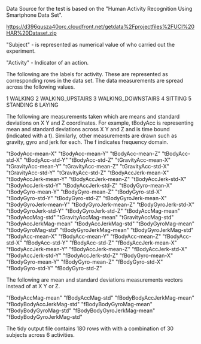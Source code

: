 Data Source for the test is based on the "Human Activity Recognition Using Smartphone Data Set".

https://d396qusza40orc.cloudfront.net/getdata%2Fprojectfiles%2FUCI%20HAR%20Dataset.zip


"Subject" - is represented as numerical value of who carried out the experiment. 

"Activity" - Indicator of an action.

The following are the labels for activity. These are represented as corresponding rows in the data set. The data measurements are spread across the following values.

1 WALKING
2 WALKING_UPSTAIRS
3 WALKING_DOWNSTAIRS
4 SITTING
5 STANDING
6 LAYING

The following are measurements taken which are means and standard deviations on X Y and Z coordinates.
For example, tBodyAcc is representing mean and standard deviations across X Y and Z and is time bound (indicated with a t). Similarly, other measurements are drawn such as gravity, gyro and jerk for each. The f indicates frequency domain.

"tBodyAcc-mean-X"
"tBodyAcc-mean-Y" 
"tBodyAcc-mean-Z" 
"tBodyAcc-std-X" 
"tBodyAcc-std-Y" 
"tBodyAcc-std-Z" 
"tGravityAcc-mean-X" 
"tGravityAcc-mean-Y" 
"tGravityAcc-mean-Z" 
"tGravityAcc-std-X" 
"tGravityAcc-std-Y" 
"tGravityAcc-std-Z" 
"tBodyAccJerk-mean-X" 
"tBodyAccJerk-mean-Y" 
"tBodyAccJerk-mean-Z" 
"tBodyAccJerk-std-X" 
"tBodyAccJerk-std-Y" 
"tBodyAccJerk-std-Z" 
"tBodyGyro-mean-X" 
"tBodyGyro-mean-Y" 
"tBodyGyro-mean-Z" 
"tBodyGyro-std-X" 
"tBodyGyro-std-Y" 
"tBodyGyro-std-Z" 
"tBodyGyroJerk-mean-X" 
"tBodyGyroJerk-mean-Y" 
"tBodyGyroJerk-mean-Z" 
"tBodyGyroJerk-std-X" 
"tBodyGyroJerk-std-Y" 
"tBodyGyroJerk-std-Z" 
"tBodyAccMag-mean" 
"tBodyAccMag-std" 
"tGravityAccMag-mean" 
"tGravityAccMag-std" 
"tBodyAccJerkMag-mean" 
"tBodyAccJerkMag-std" 
"tBodyGyroMag-mean" 
"tBodyGyroMag-std" 
"tBodyGyroJerkMag-mean" 
"tBodyGyroJerkMag-std" 
"fBodyAcc-mean-X" 
"fBodyAcc-mean-Y" 
"fBodyAcc-mean-Z" 
"fBodyAcc-std-X" 
"fBodyAcc-std-Y" 
"fBodyAcc-std-Z" 
"fBodyAccJerk-mean-X" 
"fBodyAccJerk-mean-Y" 
"fBodyAccJerk-mean-Z" 
"fBodyAccJerk-std-X" 
"fBodyAccJerk-std-Y" 
"fBodyAccJerk-std-Z" 
"fBodyGyro-mean-X" 
"fBodyGyro-mean-Y" 
"fBodyGyro-mean-Z" 
"fBodyGyro-std-X"
"fBodyGyro-std-Y"
"fBodyGyro-std-Z"

The following are mean and standard deviations measurements vectors instead of at X Y or Z.

"fBodyAccMag-mean" 
"fBodyAccMag-std" 
"fBodyBodyAccJerkMag-mean" 
"fBodyBodyAccJerkMag-std" 
"fBodyBodyGyroMag-mean" 
"fBodyBodyGyroMag-std" 
"fBodyBodyGyroJerkMag-mean" 
"fBodyBodyGyroJerkMag-std"

The tidy output file contains 180 rows with with a combination of 30 subjects across 6 activities.
